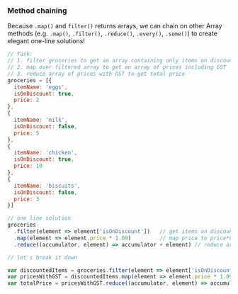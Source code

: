### Method chaining

Because `.map()` and `filter()` returns arrays, we can chain on other Array methods (e.g. `.map()`, `.filter()`, `.reduce()`, `.every()`, `.some()`) to create elegant one-line solutions!

```javascript
// Task:
// 1. filter groceries to get an array containing only items on discount
// 2. map over filtered array to get an array of prices including GST
// 3. reduce array of prices with GST to get total price 
groceries = [{
  itemName: 'eggs',
  isOnDiscount: true,
  price: 2
},
{
  itemName: 'milk',
  isOnDiscount: false,
  price: 5
},
{
  itemName: 'chicken',
  isOnDiscount: true,
  price: 10
},
{
  itemName: 'biscuits',
  isOnDiscount: false,
  price: 3
}]

// one line solution
groceries
  .filter(element => element['isOnDiscount'])   // get items on discount
  .map(element => element.price * 1.09)         // map price to price*GST
  .reduce((accumulator, element) => accumulator + element) // reduce array of prices to get total price

// let's break it down

var discountedItems = groceries.filter(element => element['isOnDiscount'])
var pricesWithGST = discountedItems.map(element => element.price * 1.09)
var totalPrice = pricesWithGST.reduce((accumulator, element) => accumulator + element)
```